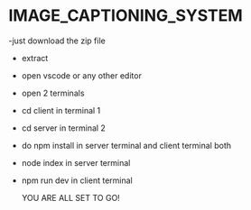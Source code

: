 # IMAGE_CAPTIONING_SYSTEM

-just download the zip file 
- extract
- open vscode or any other editor
- open 2 terminals
- cd client in terminal 1
- cd server in terminal 2
- do npm install in server terminal and client terminal both
- node index in server terminal
- npm run dev in client terminal

  YOU ARE ALL SET TO GO!
